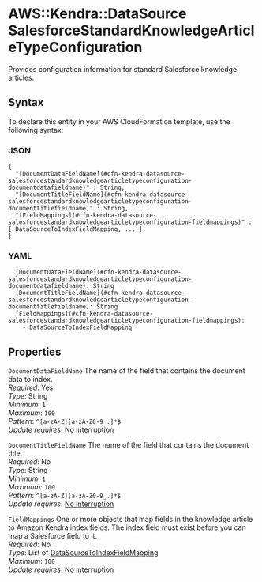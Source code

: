# AWS::Kendra::DataSource SalesforceStandardKnowledgeArticleTypeConfiguration<a name="aws-properties-kendra-datasource-salesforcestandardknowledgearticletypeconfiguration"></a>

Provides configuration information for standard Salesforce knowledge articles\.

## Syntax<a name="aws-properties-kendra-datasource-salesforcestandardknowledgearticletypeconfiguration-syntax"></a>

To declare this entity in your AWS CloudFormation template, use the following syntax:

### JSON<a name="aws-properties-kendra-datasource-salesforcestandardknowledgearticletypeconfiguration-syntax.json"></a>

```
{
  "[DocumentDataFieldName](#cfn-kendra-datasource-salesforcestandardknowledgearticletypeconfiguration-documentdatafieldname)" : String,
  "[DocumentTitleFieldName](#cfn-kendra-datasource-salesforcestandardknowledgearticletypeconfiguration-documenttitlefieldname)" : String,
  "[FieldMappings](#cfn-kendra-datasource-salesforcestandardknowledgearticletypeconfiguration-fieldmappings)" : [ DataSourceToIndexFieldMapping, ... ]
}
```

### YAML<a name="aws-properties-kendra-datasource-salesforcestandardknowledgearticletypeconfiguration-syntax.yaml"></a>

```
  [DocumentDataFieldName](#cfn-kendra-datasource-salesforcestandardknowledgearticletypeconfiguration-documentdatafieldname): String
  [DocumentTitleFieldName](#cfn-kendra-datasource-salesforcestandardknowledgearticletypeconfiguration-documenttitlefieldname): String
  [FieldMappings](#cfn-kendra-datasource-salesforcestandardknowledgearticletypeconfiguration-fieldmappings): 
    - DataSourceToIndexFieldMapping
```

## Properties<a name="aws-properties-kendra-datasource-salesforcestandardknowledgearticletypeconfiguration-properties"></a>

`DocumentDataFieldName`  <a name="cfn-kendra-datasource-salesforcestandardknowledgearticletypeconfiguration-documentdatafieldname"></a>
The name of the field that contains the document data to index\.  
*Required*: Yes  
*Type*: String  
*Minimum*: `1`  
*Maximum*: `100`  
*Pattern*: `^[a-zA-Z][a-zA-Z0-9_.]*$`  
*Update requires*: [No interruption](https://docs.aws.amazon.com/AWSCloudFormation/latest/UserGuide/using-cfn-updating-stacks-update-behaviors.html#update-no-interrupt)

`DocumentTitleFieldName`  <a name="cfn-kendra-datasource-salesforcestandardknowledgearticletypeconfiguration-documenttitlefieldname"></a>
The name of the field that contains the document title\.  
*Required*: No  
*Type*: String  
*Minimum*: `1`  
*Maximum*: `100`  
*Pattern*: `^[a-zA-Z][a-zA-Z0-9_.]*$`  
*Update requires*: [No interruption](https://docs.aws.amazon.com/AWSCloudFormation/latest/UserGuide/using-cfn-updating-stacks-update-behaviors.html#update-no-interrupt)

`FieldMappings`  <a name="cfn-kendra-datasource-salesforcestandardknowledgearticletypeconfiguration-fieldmappings"></a>
One or more objects that map fields in the knowledge article to Amazon Kendra index fields\. The index field must exist before you can map a Salesforce field to it\.  
*Required*: No  
*Type*: List of [DataSourceToIndexFieldMapping](aws-properties-kendra-datasource-datasourcetoindexfieldmapping.md)  
*Maximum*: `100`  
*Update requires*: [No interruption](https://docs.aws.amazon.com/AWSCloudFormation/latest/UserGuide/using-cfn-updating-stacks-update-behaviors.html#update-no-interrupt)